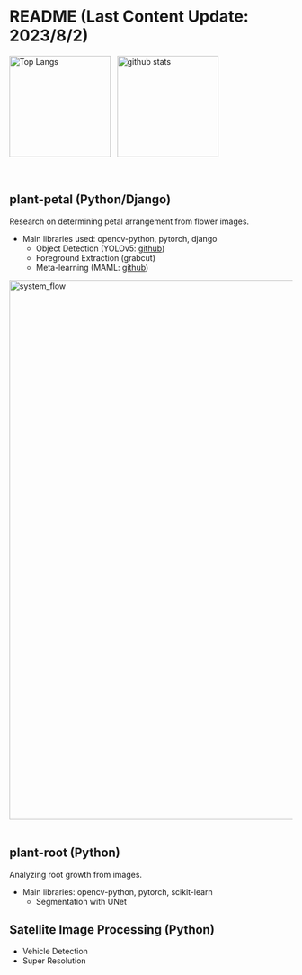 # README (Last Content Update: 2023/8/2)
<p align="left"> 
  <img alt="Top Langs" height="180px" src="https://github-readme-stats.vercel.app/api/top-langs/?username=t-nakatani&layout=compact&show_icons=true&theme=prussian" />&nbsp;&nbsp;
  <img alt="github stats" height="180px" src="https://github-readme-stats.vercel.app/api?username=t-nakatani&show_icons=true&theme=prussian" />
</p>
<br>

## plant-petal (Python/Django)
Research on determining petal arrangement from flower images.
* Main libraries used: opencv-python, pytorch, django
  * Object Detection (YOLOv5: [github](https://github.com/ultralytics/yolov5))
  * Foreground Extraction (grabcut)
  * Meta-learning (MAML: [github](https://github.com/dragen1860/MAML-Pytorch))



<img width="960" alt="system_flow" src="https://user-images.githubusercontent.com/51512765/156854737-611f29b0-29df-4bd7-982f-c44be65d36dc.png">
<!--　<img width="726" alt="img2arr" src="https://user-images.githubusercontent.com/51512765/156853383-31f0c46c-6b6b-4cc8-a818-7a1280662b50.png"> -->
<br />
<br />

## plant-root (Python)
Analyzing root growth from images.
* Main libraries: opencv-python, pytorch, scikit-learn
  * Segmentation with UNet
<!-- 
  * : [github](https://github.com/Abe404/segmentation_of_roots_in_soil_with_unet)) -->

<!-- 
![170-P-2_211129](https://user-images.githubusercontent.com/51512765/156854175-b6efd25f-1b30-4a1f-8c85-fd6d5680fe88.png) -->

## Satellite Image Processing (Python)
* Vehicle Detection
* Super Resolution

<!--
**t-nakatani/t-nakatani** is a ✨ _special_ ✨ repository because its `README.md` (this file) appears on your GitHub profile.

Here are some ideas to get you started:

- 🔭 I’m currently working on ...
- 🌱 I’m currently learning ...
- 👯 I’m looking to collaborate on ...
- 🤔 I’m looking for help with ...
- 💬 Ask me about ...
- 📫 How to reach me: ...
- 😄 Pronouns: ...
- ⚡ Fun fact: ...
-->

